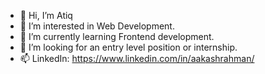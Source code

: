 - 👋 Hi, I’m Atiq
- 👀 I’m interested in Web Development.
- 🌱 I’m currently learning Frontend development.
- 💞️ I’m looking for an entry level position or internship.
- 📫 LinkedIn: https://www.linkedin.com/in/aakashrahman/


